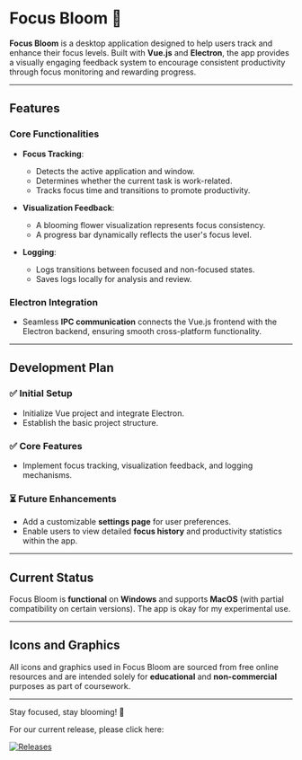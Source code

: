 # Focus Bloom 🌸

**Focus Bloom** is a desktop application designed to help users track and enhance their focus levels. Built with **Vue.js** and **Electron**, the app provides a visually engaging feedback system to encourage consistent productivity through focus monitoring and rewarding progress.

---

## Features

### Core Functionalities
- **Focus Tracking**:
  - Detects the active application and window.
  - Determines whether the current task is work-related.
  - Tracks focus time and transitions to promote productivity.

- **Visualization Feedback**:
  - A blooming flower visualization represents focus consistency.
  - A progress bar dynamically reflects the user's focus level.

- **Logging**:
  - Logs transitions between focused and non-focused states.
  - Saves logs locally for analysis and review.

### Electron Integration
- Seamless **IPC communication** connects the Vue.js frontend with the Electron backend, ensuring smooth cross-platform functionality.

---

## Development Plan

### ✅ Initial Setup
- Initialize Vue project and integrate Electron.
- Establish the basic project structure.

### ✅ Core Features
- Implement focus tracking, visualization feedback, and logging mechanisms.

### ⏳ Future Enhancements
- Add a customizable **settings page** for user preferences.
- Enable users to view detailed **focus history** and productivity statistics within the app.

---

## Current Status

Focus Bloom is **functional** on **Windows** and supports **MacOS** (with partial compatibility on certain versions). The app is okay for my experimental use.

---

## Icons and Graphics

All icons and graphics used in Focus Bloom are sourced from free online resources and are intended solely for **educational** and **non-commercial** purposes as part of coursework.

---

Stay focused, stay blooming! 🌼

For our current release, please click here:

[![Releases](https://img.shields.io/github/v/release/ruis0ng/FocusBloom?label=Latest%20Release)](https://github.com/ruis0ng/FocusBloom/releases)